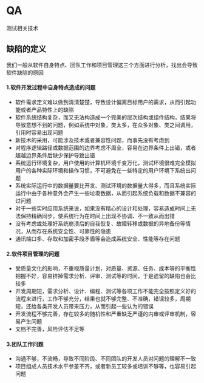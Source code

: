 # QA
测试相关技术  
## 缺陷的定义  
我们一般从软件自身特点、团队工作和项目管理这三个方面进行分析，找出会导致软件缺陷的原因  
#### 1.软件开发过程中自身特点造成的问题  
- 软件需求定义难以做到清清楚楚，导致设计偏离目标用户的需求，从而引起功能或者产品特性上的缺陷  
- 软件系统结构复杂，而又无法构造成一个完美的层次结构或组件结构，结果将导致意想不到的问题，例如系统中对象，类太多，在众多对象、类之间调用，引用时容易出现问题  
- 新技术的采用，可能涉及技术或者兼容性问题，而事先没有考虑到  
- 对程序逻辑路径或数据范围的边界考虑不周全，容易在边界条件上出错，或者超越边界条件后缺少保护导致出错  
- 系统运行环境复杂，用户使用的计算机环境千变万化，测试环境很难完全模拟用户的各种实际环境和操作习惯，不可避免在一些特定的用户环境下系统出问题  
- 系统实际运行中的数据量要比开发、测试环境的数据量大得多，而且系统实际运行中由于各种意外会产生一些垃圾数据，从而引起系统负载和数据不兼容的过问题  
- 对于一些实时应用系统来说，如果没有精心的设计和处理，容易造成时间上无法保持精确同步，使系统行为在时间上出现不协调、不一致从而出错  
- 没有考虑或处理好系统崩溃后的自我恢复、故障转移或数据的异地备份等情况，从而存在系统安全性、可靠性的隐患  
- 通讯端口多、存取和加密手段矛盾等会造成系统安全、性能等存在问题  
#### 2.软件项目管理的问题  
- 受质量文化的影响，不重视质量计划，对质量、资源、任务、成本等的平衡性把握不好，容易挤掉需求分析、评审、测试等的时间，于是遗留的缺陷也会比较多  
- 开发周期短，需求分析、设计、编程、测试等各项工作不能完全按照定义好的流程来进行，工作不够充分，结果也就不够完整、不准确，错误较多，周期短，还给各类开发人员带来压力，从而引起一些认为的错误  
- 开发流程不够完善，存在较多的随机性和严重缺乏严谨的内审或评审机制，容易产生问题  
- 文档不完善，风险评估不足等  
#### 3.团队工作问题  
- 沟通不够，不流畅，导致不同阶段、不同团队的开发人员对问题的理解不一致  
- 项目组成人员技术水平参差不齐，或者新员工较多或培训不够等，也容易引起问题  
